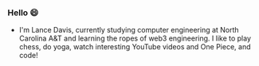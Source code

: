 ### Hello 😄
- I'm Lance Davis, currently studying computer engineering at North Carolina A&T and learning the ropes of web3 engineering. I like to play chess, do yoga, watch interesting YouTube videos and One Piece, and code!

<!--
**lndavis6/lndavis6** is a ✨ _special_ ✨ repository because its `README.md` (this file) appears on your GitHub profile.

Here are some ideas to get you started:

- 🔭 I’m currently working on ...
- 🌱 I’m currently learning ...
- 👯 I’m looking to collaborate on ...
- 🤔 I’m looking for help with ...
- 💬 Ask me about ...
- 📫 How to reach me: ...
- 😄 Pronouns: ...
- ⚡ Fun fact: ...
-->
